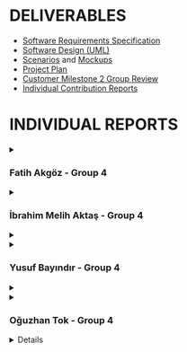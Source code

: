 # **DELIVERABLES**
* [Software Requirements Specification](https://github.com/bounswe/bounswe2022group4/wiki/Requirements)
* [Software Design (UML)](https://github.com/bounswe/bounswe2022group4/wiki/Class-Diagram)
* [Scenarios](https://github.com/bounswe/bounswe2022group4/wiki/451-Milestone-1-Scenarios) and [Mockups](https://github.com/bounswe/bounswe2022group4/wiki/Mockups)
* [Project Plan](https://github.com/bounswe/bounswe2022group4/wiki/Project-Plan)
* [Customer Milestone 2 Group Review](https://github.com/bounswe/bounswe2022group4/edit/master/deliverables/CMPE451_Customer_Presentation_Milestone_2/Customer_Milestone_2.md)
* [Individual Contribution Reports]()

# **INDIVIDUAL REPORTS**

<details>
<summary>

### **Fatih Akgöz - Group 4**

</summary>
  
## 1. Who am I?

### **Responsibilities**



### **Main contributions**




#### **Management Related Significant Issues**

### **Pull Requests**


### **Additional Information**
.
</details>

<details>
<summary>

### **İbrahim Melih Aktaş - Group 4**

</summary>
  
### **Responsibilities**


### **Main contributions**


#### **Code Related Significant Issues**

#### **Management Related Significant Issues**


### **Pull Requests**


### **Additional Information**
.
</details>

<details>
  <summary>


    
    
<details>
  <summary>
    
###  **Yusuf Bayındır - Group 4**    
    
 </summary>

###  **Member**
- Student ID: 2017400042
- Email: yusuf.bayindir@boun.edu.tr
- Personal Wiki: [Yusuf Bayındır](https://github.com/bounswe/bounswe2022group4/wiki/Yusuf-Bay%C4%B1nd%C4%B1r)
- Team: Backend Development Team
  
### **Responsibilities**
- I was mainly responsible for implementing Post and Comment models.
- My other responsibilities were fixing the existing User model, authenticaiton mechanism, implementing basic search functionalities, and revisiting [Requirements](https://github.com/bounswe/bounswe2022group4/wiki/Requirements)


### **Main contributions**
- Backend: Implementation of Post and Comment APIs.
- Backend: Development of the existing User model.
- Backend: Authentication mechanism modification.
- Backend: Implementation of basic Search APIs.
- Requirements: Revision on Requirements. [Requirements](https://github.com/bounswe/bounswe2022group4/wiki/Requirements)

#### **Code Related Significant Issues**
* [Modification of the User model](https://github.com/bounswe/bounswe2022group4/issues/338)
* [Modification of the authentication mechanism](https://github.com/bounswe/bounswe2022group4/issues/339)
* [Implementing Post and Comment models](https://github.com/bounswe/bounswe2022group4/issues/340)
* [Implementing upvote-downvote for Post and Comment](https://github.com/bounswe/bounswe2022group4/issues/378)
* [Modification of registration API.](https://github.com/bounswe/bounswe2022group4/issues/379)
* [API for listing comments under a post.](https://github.com/bounswe/bounswe2022group4/issues/380)
* [API fix for listing posts.](https://github.com/bounswe/bounswe2022group4/issues/381)
* [Modification of response bodies upon request from other teams.](https://github.com/bounswe/bounswe2022group4/issues/395)
* [Implementing basic search functionalities.](https://github.com/bounswe/bounswe2022group4/issues/431)

#### **Management Related Significant Issues**
* [Revision on requirements](https://github.com/bounswe/bounswe2022group4/issues/226)
  
### **Pull Requests**
*  [Post and Comment model implementation initiated.](https://github.com/bounswe/bounswe2022group4/pull/346)
*  [Authentication mechanism modified.](https://github.com/bounswe/bounswe2022group4/pull/353)
*  [Implementation of Comment APIs.](https://github.com/bounswe/bounswe2022group4/pull/369)
*  [Handlling some inconsistencies.](https://github.com/bounswe/bounswe2022group4/pull/377)
*  [Bug-Fix: revisiting permission requirements](https://github.com/bounswe/bounswe2022group4/pull/383)
*  [Modification of response bodies.](https://github.com/bounswe/bounswe2022group4/pull/401)
*  [Bug-Fix: revisiting last update time management of posts and comments](https://github.com/bounswe/bounswe2022group4/pull/402)
*  [Bug-Fix](https://github.com/bounswe/bounswe2022group4/pull/424)
*  [Implementation of user and post search.](https://github.com/bounswe/bounswe2022group4/pull/432)
*  [API for listing Comments.](https://github.com/bounswe/bounswe2022group4/pull/438)

#### **Test Cases**
* Rewriting test cases upon modification of User model.
  
###
</details>
<details>
 <summary>


<details>
  <summary>
    
###  **Oğuzhan Tok - Group 4**    
    
 </summary>

###  **Member**
- Student ID: 2019400267
- Email: oguzhan.tok@boun.edu.tr
- Personal Wiki: [Oğuzhan Tok](https://github.com/bounswe/bounswe2022group4/wiki/Oğuzhan-Tok)
- Team: Backend Development Team
  
### **Responsibilities**
- I was mainly responsible for implementing Chat model and Forget Password functionality.
- My other responsibilities were fixing the existing User model, authenticaiton mechanism, implementing basic search functionalities, and revisiting [Requirements](https://github.com/bounswe/bounswe2022group4/wiki/Requirements)


### **Main contributions**
- Backend: Implementation of Chat APIs.
- Backend: Development of the existing User model via adding Forget Password functionality.

#### **Code Related Significant Issues**
* [Implementation of the Chat API](https://github.com/bounswe/bounswe2022group4/issues/348)
* [Implement a endpoint to fetch messaged users for Chat Application](https://github.com/bounswe/bounswe2022group4/issues/485)
* [Implementation of the Forget Password Functionality](https://github.com/bounswe/bounswe2022group4/issues/407)
* [Implement unit tests for APIs related to Forget Password Functionality](https://github.com/bounswe/bounswe2022group4/issues/484)
* [Implement unit tests for APIs related to Chat model](https://github.com/bounswe/bounswe2022group4/issues/483)

#### **Management Related Significant Issues**

  
### **Pull Requests**
*  [Chat Application is Implemented.](https://github.com/bounswe/bounswe2022group4/pull/368) heka-backend-chat -> heka-backend
*  [An endpoint to fetch messaged users implemented.](https://github.com/bounswe/bounswe2022group4/pull/375) heka-backend-chat -> heka-backend
*  [Forget Password functionality implemented for the User model.](https://github.com/bounswe/bounswe2022group4/pull/406) heka-backend-forget-password -> heka-backend

#### **Test Cases**
*  [Two test cases implemented for the Forget Password functionality.](https://github.com/bounswe/bounswe2022group4/commit/be581a6ea2ce0598798efa21ca4585b1707a0bf0) 
*  [Three test cases implemented for the Chat model.](https://github.com/bounswe/bounswe2022group4/commit/092a58c7f59b37e6d52bb0fe8299a59b6ccc10df)    
  
###
</details>
<details>
